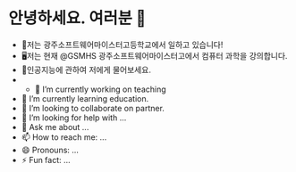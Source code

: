 # 안녕하세요. 여러분 👋
- 🏫저는 광주소프트웨어마이스터고등학교에서 일하고 있습니다!
- 🖥저는 현재 @GSMHS 광주소프트웨어마이스터고에서 컴퓨터 과학을 강의합니다.
- 🤖인공지능에 관하여 저에게 물어보세요.
- - 🔭 I’m currently working on teaching
- 🌱 I’m currently learning education.
- 👯 I’m looking to collaborate on partner.
- 🤔 I’m looking for help with ...
- 💬 Ask me about ...
- 📫 How to reach me: ...
- 😄 Pronouns: ...
- ⚡ Fun fact: ...
<!-- ### Hi there 👋
**goforit615/goforit615** is a ✨ _special_ ✨ repository because its `README.md` (this file) appears on your GitHub profile.

Here are some ideas to get you started:

- 🔭 I’m currently working on ...
- 🌱 I’m currently learning ...
- 👯 I’m looking to collaborate on ...
- 🤔 I’m looking for help with ...
- 💬 Ask me about ...
- 📫 How to reach me: ...
- 😄 Pronouns: ...
- ⚡ Fun fact: ...
-->
